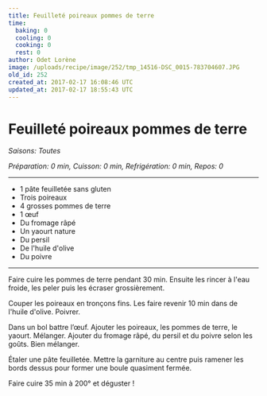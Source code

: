```yaml
---
title: Feuilleté poireaux pommes de terre
time:
  baking: 0
  cooling: 0
  cooking: 0
  rest: 0
author: Odet Lorène
image: /uploads/recipe/image/252/tmp_14516-DSC_0015-783704607.JPG
old_id: 252
created_at: 2017-02-17 16:08:46 UTC
updated_at: 2017-02-17 18:55:43 UTC
---
```


# Feuilleté poireaux pommes de terre



*Saisons: Toutes*

*Préparation: 0 min, Cuisson: 0 min, Refrigération: 0 min, Repos: 0*

---

- 1 pâte feuilletée sans gluten
- Trois poireaux
- 4 grosses pommes de terre
- 1 œuf
- Du fromage râpé
- Un yaourt nature
- Du persil
- De l'huile d'olive
- Du poivre

---

Faire cuire les pommes de terre pendant 30 min. Ensuite les rincer à l'eau froide, les peler puis les écraser grossièrement.

Couper les poireaux en tronçons fins. Les faire revenir 10 min dans de l'huile d'olive. Poivrer.

Dans un bol battre l’œuf. Ajouter les poireaux, les pommes de terre, le yaourt. Mélanger. Ajouter du fromage râpé, du persil et du poivre selon les goûts. Bien mélanger.

Étaler une pâte feuilletée. Mettre la garniture au centre puis ramener les bords dessus pour former une boule quasiment fermée.

Faire cuire 35 min à 200° et déguster ! 
